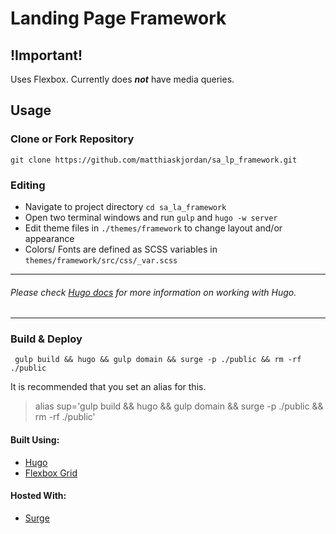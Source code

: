 # Landing Page Framework

## !Important!
Uses Flexbox. Currently does ***not*** have media queries.

## Usage

### Clone or Fork Repository
`git clone https://github.com/matthiaskjordan/sa_lp_framework.git`

### Editing
- Navigate to project directory `cd sa_la_framework`
- Open two terminal windows and run `gulp` and `hugo -w server`
- Edit theme files in `./themes/framework` to change layout and/or appearance
- Colors/ Fonts are defined as SCSS variables in `themes/framework/src/css/_var.scss`

---
###### Please check [Hugo docs](https://gohugo.io/overview/introduction/) for more information on working with Hugo.
---

### Build & Deploy
` gulp build && hugo && gulp domain && surge -p ./public && rm -rf ./public`

It is recommended that you set an alias for this.

> alias sup='gulp build && hugo && gulp domain && surge -p ./public && rm -rf ./public'


#### Built Using:
- [Hugo](https://gohugo.io)
- [Flexbox Grid](http://flexboxgrid.com)

#### Hosted With:
- [Surge](https://surge.sh)
